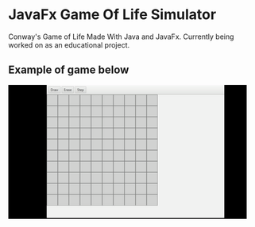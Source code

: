 # JavaFx Game Of Life Simulator
Conway's Game of Life Made With Java and JavaFx.
Currently being worked on as an educational project.


## Example of game below



![alt tag](https://github.com/KiwiCode-s/JavaFxGameOfLifeSim/blob/master/ExampleImages/GifExample.gif)

